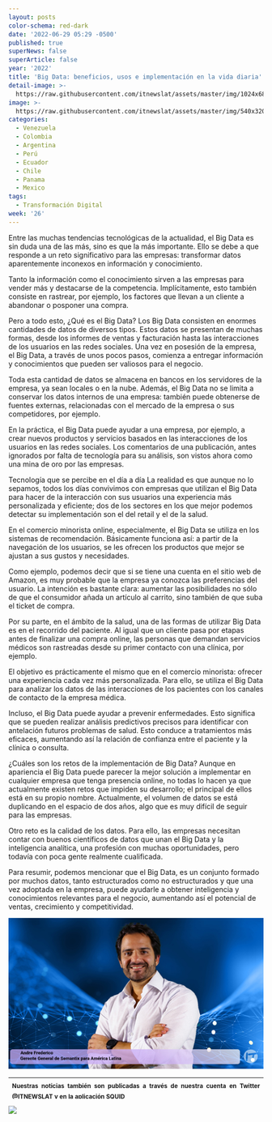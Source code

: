 ```yaml
---
layout: posts
color-schema: red-dark
date: '2022-06-29 05:29 -0500'
published: true
superNews: false
superArticle: false
year: '2022'
title: 'Big Data: beneficios, usos e implementación en la vida diaria'
detail-image: >-
  https://raw.githubusercontent.com/itnewslat/assets/master/img/1024x680/Andre-Frederico-g.jpg
image: >-
  https://raw.githubusercontent.com/itnewslat/assets/master/img/540x320/Andre-Frederico-p.jpg
categories:
  - Venezuela
  - Colombia
  - Argentina
  - Perú
  - Ecuador
  - Chile
  - Panama
  - Mexico
tags:
  - Transformación Digital
week: '26'
---
```

Entre las muchas tendencias tecnológicas de la actualidad, el Big Data es sin duda una de las más, sino es que la más importante. Ello se debe a que responde a un reto significativo para las empresas: transformar datos aparentemente inconexos en información y conocimiento.
 
Tanto la información como el conocimiento sirven a las empresas para vender más y destacarse de la competencia. Implícitamente, esto también consiste en rastrear, por ejemplo, los factores que llevan a un cliente a abandonar o posponer una compra.
 
Pero a todo esto, ¿Qué es el Big Data?
Los Big Data consisten en enormes cantidades de datos de diversos tipos. Estos datos se presentan de muchas formas, desde los informes de ventas y facturación hasta las interacciones de los usuarios en las redes sociales. Una vez en posesión de la empresa, el Big Data, a través de unos pocos pasos, comienza a entregar información y conocimientos que pueden ser valiosos para el negocio.
 
Toda esta cantidad de datos se almacena en bancos en los servidores de la empresa, ya sean locales o en la nube. Además, el Big Data no se limita a conservar los datos internos de una empresa: también puede obtenerse de fuentes externas, relacionadas con el mercado de la empresa o sus competidores, por ejemplo.
 
En la práctica, el Big Data puede ayudar a una empresa, por ejemplo, a crear nuevos productos y servicios basados en las interacciones de los usuarios en las redes sociales. Los comentarios de una publicación, antes ignorados por falta de tecnología para su análisis, son vistos ahora como una mina de oro por las empresas.
 
Tecnología que se percibe en el día a día
La realidad es que aunque no lo sepamos, todos los días convivimos con empresas que utilizan el Big Data para hacer de la interacción con sus usuarios una experiencia más personalizada y eficiente; dos de los sectores en los que mejor podemos detectar su implementación son el del retail y el de la salud.
 
En el comercio minorista online, especialmente, el Big Data se utiliza en los sistemas de recomendación. Básicamente funciona así: a partir de la navegación de los usuarios, se les ofrecen los productos que mejor se ajustan a sus gustos y necesidades.
 
Como ejemplo, podemos decir que si se tiene una cuenta en el sitio web de Amazon, es muy probable que la empresa ya conozca las preferencias del usuario. La intención es bastante clara: aumentar las posibilidades no sólo de que el consumidor añada un artículo al carrito, sino también de que suba el ticket de compra.
 
Por su parte, en el ámbito de la salud, una de las formas de utilizar Big Data es en el recorrido del paciente. Al igual que un cliente pasa por etapas antes de finalizar una compra online, las personas que demandan servicios médicos son rastreadas desde su primer contacto con una clínica, por ejemplo.
 
El objetivo es prácticamente el mismo que en el comercio minorista: ofrecer una experiencia cada vez más personalizada. Para ello, se utiliza el Big Data para analizar los datos de las interacciones de los pacientes con los canales de contacto de la empresa médica.
 
Incluso, el Big Data puede ayudar a prevenir enfermedades. Esto significa que se pueden realizar análisis predictivos precisos para identificar con antelación futuros problemas de salud. Esto conduce a tratamientos más eficaces, aumentando así la relación de confianza entre el paciente y la clínica o consulta.
 
¿Cuáles son los retos de la implementación de Big Data?
Aunque en apariencia el Big Data puede parecer la mejor solución a implementar en cualquier empresa que tenga presencia online, no todas lo hacen ya que actualmente existen retos que impiden su desarrollo; el principal de ellos está en su propio nombre. Actualmente, el volumen de datos se está duplicando en el espacio de dos años, algo que es muy difícil de seguir para las empresas.
 
Otro reto es la calidad de los datos. Para ello, las empresas necesitan contar con buenos científicos de datos que unan el Big Data y la inteligencia analítica, una profesión con muchas oportunidades, pero todavía con poca gente realmente cualificada.
 
Para resumir, podemos mencionar que el Big Data, es un conjunto formado por muchos datos, tanto estructurados como no estructurados y que una vez adoptada en la empresa, puede ayudarle a obtener inteligencia y conocimientos relevantes para el negocio, aumentando así el potencial de ventas, crecimiento y competitividad.

![](https://raw.githubusercontent.com/itnewslat/assets/master/img/540x320/Andre-Frederico-p.jpg)

<table style="height: 42px;" width="569">
<tbody>
<tr>
<td style="text-align: justify;"><sub><strong>Nuestras noticias también son publicadas a través de nuestra cuenta en Twitter <a href="https://twitter.com/itnewslat?lang=es">@ITNEWSLAT</a> y en la aplicación <a href="https://squidapp.co/en/">SQUID</a></strong></sub></td>
</tr>
</tbody>
</table>

<img src="https://tracker.metricool.com/c3po.jpg?hash=56f88a41e39ab42c063cc51676587a04"/>